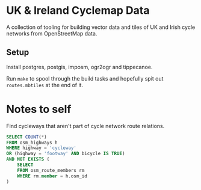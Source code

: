 # UK & Ireland Cyclemap Data

A collection of tooling for building vector data and tiles of UK and Irish cycle networks from OpenStreetMap data. 

## Setup

Install postgres, postgis, imposm, ogr2ogr and tippecanoe.

Run `make` to spool through the build tasks and hopefully spit out `routes.mbtiles` at the end of it.

# Notes to self

Find cycleways that aren't part of cycle network route relations.

```sql
SELECT COUNT(*)
FROM osm_highways h
WHERE highway = 'cycleway'
OR (highway = 'footway' AND bicycle IS TRUE)
AND NOT EXISTS (
	SELECT
	FROM osm_route_members rm
	WHERE rm.member = h.osm_id
)
```
